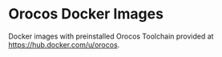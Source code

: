 # Orocos Docker Images

Docker images with preinstalled Orocos Toolchain provided at https://hub.docker.com/u/orocos.
